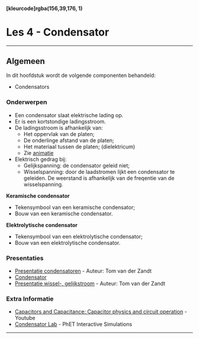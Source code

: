 #### [kleurcode]rgba(156,39,176, 1)

# Les 4 - Condensator

---
## Algemeen

In dit hoofdstuk wordt de volgende componenten behandeld:
- Condensators

### Onderwerpen
* Een condensator slaat elektrische lading op.
* Er is een kortstondige ladingsstroom.
* De ladingsstroom is afhankelijk van:
  * Het oppervlak van de platen;
  * De onderlinge afstand van de platen;
  * Het materiaal tussen de platen; (dielektricum)
  * Zie [animatie](https://elo.kw1c.nl/CMS/Studie/811%20ICT-Academie/811%20VakkenInhoud/%5BB.11%20HARa%5D%20Hardware%20AO/25187%20%C2%A0%20Applicatie-%20en%20mediaontwikkelaar/Periode%2002/Productie/01.%20Reader/HARa05.Presentatie.Condensator.capacitor-lab_nl.jar)
* Elektrisch gedrag bij:
  * Gelijkspanning: de condensator geleid niet;
  * Wisselspanning: door de laadstromen lijkt een condensator te geleiden. De weerstand is afhankelijk van de freqentie van de wisselspanning.

**Keramische condensator**
* Tekensymbool van een keramische condensator;
* Bouw van een keramische condensator.

**Elektrolytische condensator**
* Tekensymbool van een elektrolytische condensator;
* Bouw van een elektrolytische condensator.

### Presentaties
- [Presentatie condensatoren](https://elo.kw1c.nl/CMS/Studie/811%20ICT-Academie/811%20VakkenInhoud/%5BB.11%20HARa%5D%20Hardware%20AO/25187%20%C2%A0%20Applicatie-%20en%20mediaontwikkelaar/Periode%2002/Productie/01.%20Reader/Tom/condensatoren.pptx) - Auteur: Tom van der Zandt
- [Condensator](https://elo.kw1c.nl/CMS/Studie/811%20ICT-Academie/811%20VakkenInhoud/%5BB.11%20HARa%5D%20Hardware%20AO/25187%20%C2%A0%20Applicatie-%20en%20mediaontwikkelaar/Periode%2002/Productie/01.%20Reader/HARa05.Presentatie.Condensator.pdf)
- [Presentatie wissel-,  gelijkstroom](https://elo.kw1c.nl/CMS/Studie/811%20ICT-Academie/811%20VakkenInhoud/%5BB.11%20HARa%5D%20Hardware%20AO/25187%20%C2%A0%20Applicatie-%20en%20mediaontwikkelaar/Periode%2002/Productie/01.%20Reader/Tom/AC.pptx) - Auteur: Tom van der Zandt

### Extra Informatie
- [Capacitors and Capacitance: Capacitor physics and circuit operation](https://www.youtube.com/watch?v=f_MZNsEqyQw) - Youtube
- [Condensator Lab](https://elo.kw1c.nl/CMS/Studie/811%20ICT-Academie/811%20VakkenInhoud/%5BB.11%20HARa%5D%20Hardware%20AO/25187%20%C2%A0%20Applicatie-%20en%20mediaontwikkelaar/Periode%2002/Productie/01.%20Reader/HARa05.Presentatie.Condensator.capacitor-lab_nl.jar) - PhET Interactive Simulations

------